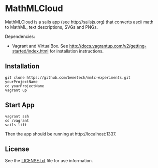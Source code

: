 MathMLCloud
=========

MathMLCloud is a sails app (see http://sailsjs.org) that converts ascii math to MathML, text descriptions, SVGs and PNGs.

Dependencies:

  - Vagrant and VirtualBox. See http://docs.vagrantup.com/v2/getting-started/index.html for installation instructions.

Installation
--------------

```
git clone https://github.com/benetech/mmlc-experiments.git yourProjectName
cd yourProjectName
vagrant up
```

Start App
----------

```
vagrant ssh
cd /vagrant
sails lift
```

Then the app should be running at http://localhost:1337.

License
---------

See the [LICENSE.txt](LICENSE.txt) file for use information.
